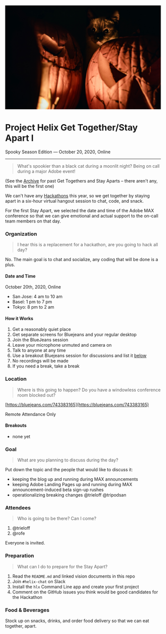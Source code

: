 ![](./1-spooky/1.jpg)

# Project Helix Get Together/Stay Apart I

Spooky Season Edition — October 20, 2020, Online

---

> What's spookier than a black cat during a moonlit night? Being on call during a major Adobe event!

(See the [Archive](./README.md) for past Get Togethers and Stay Aparts – there aren't any, this will be the first one)

We can't have any [Hackathons](../hackathons/README.md) this year, so we get together by staying apart in a six-hour virtual hangout session to chat, code, and snack.

For the first Stay Apart, we selected the date and time of the Adobe MAX conference so that we can give emotional and actual support to the on-call team members on that day.

### Organization

> I hear this is a replacement for a hackathon, are you going to hack all day?

No. The main goal is to chat and socialize, any coding that will be done is a plus.

#### Date and Time

October 20th, 2020, Online

- San Jose: 4 am to 10 am
- Basel: 1 pm to 7 pm
- Tokyo: 8 pm to 2 am

#### How it Works

1. Get a reasonably quiet place
2. Get separate screens for Bluejeans and your regular desktop
3. Join the BlueJeans session
4. Leave your microphone unmuted and camera on
5. Talk to anyone at any time
6. Use a breakout Bluejeans session for discussions and list it [below](#breakouts)
7. No recordings will be made
8. If you need a break, take a break

### Location

> Where is this going to happen? Do you have a windowless conference room blocked out?

[https://bluejeans.com/743383165](https://bluejeans.com/743383165)

Remote Attendance Only

#### Breakouts

- none yet

### Goal

> What are you planning to discuss during the day?

Put down the topic and the people that would like to discuss it:

* keeping the blog up and running during MAX announcements
* keeping Adobe Landing Pages up and running during MAX announcement-induced beta sign-up rushes
* operationalizing breaking changes @trieloff @tripodsan

### Attendees

> Who is going to be there? Can I come?

1. @trieloff 
1. @rofe

Everyone is invited.

### Preparation

> What can I do to prepare for the Stay Apart?

1. Read the `README.md` and linked vision documents in this repo
2. Join `#helix-chat` on Slack
3. Install the `hlx` Command Line app and create your first project
4. Comment on the GitHub issues you think would be good candidates for the Hackathon

### Food & Beverages

Stock up on snacks, drinks, and order food delivery so that we can eat together, apart.

